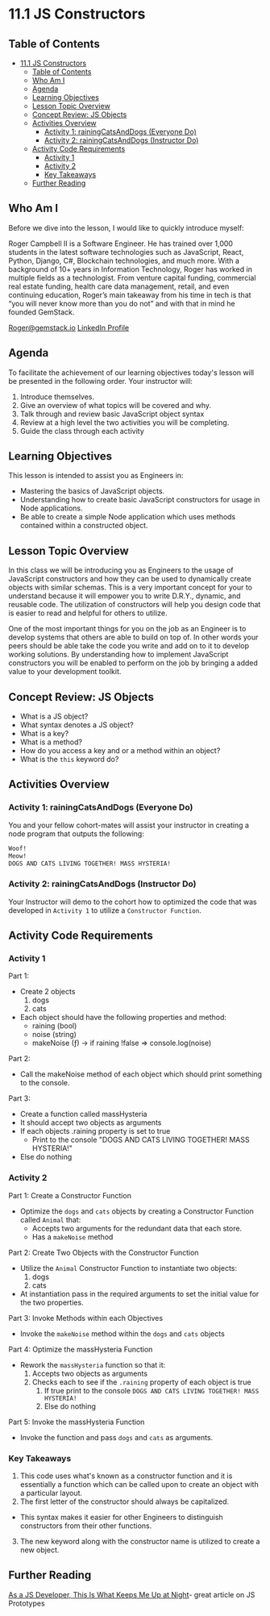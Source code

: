 # 11.1 JS Constructors
## Table of Contents
- [11.1 JS Constructors](#111-js-constructors)
  - [Table of Contents](#table-of-contents)
  - [Who Am I](#who-am-i)
  - [Agenda](#agenda)
  - [Learning Objectives](#learning-objectives)
  - [Lesson Topic Overview](#lesson-topic-overview)
  - [Concept Review: JS Objects](#concept-review-js-objects)
  - [Activities Overview](#activities-overview)
    - [Activity 1: rainingCatsAndDogs (Everyone Do)](#activity-1-rainingcatsanddogs-everyone-do)
    - [Activity 2: rainingCatsAndDogs (Instructor Do)](#activity-2-rainingcatsanddogs-instructor-do)
  - [Activity Code Requirements](#activity-code-requirements)
    - [Activity 1](#activity-1)
    - [Activity 2](#activity-2)
    - [Key Takeaways](#key-takeaways)
  - [Further Reading](#further-reading)

## Who Am I
Before we dive into the lesson, I would like to quickly introduce myself:

Roger Campbell II is a Software Engineer. He has trained over 1,000 students in the latest software technologies such as JavaScript, React, Python, Django, C#, Blockchain technologies, and much more. With a background of 10+ years in Information Technology, Roger has worked in multiple fields as a technologist. From venture capital funding, commercial real estate funding, health care data management, retail, and even continuing education, Roger’s main takeaway from his time in tech is that “you will never know more than you do not” and with that in mind he founded GemStack.

[Roger@gemstack.io](mailto:roger@gemstack.io)
[LinkedIn Profile](https://www.linkedin.com/in/mrrogercampbell/)

## Agenda
To facilitate the achievement of our learning objectives today's lesson will be presented in the following order.
Your instructor will:
1. Introduce themselves.
2. Give an overview of what topics will be covered and why.
3. Talk through and review basic JavaScript object syntax
4. Review at a high level the two activities you will be completing.
5. Guide the class through each activity

## Learning Objectives
This lesson is intended to assist you as Engineers in:
  * Mastering the basics of JavaScript objects.
  * Understanding how to create basic JavaScript constructors for usage in Node applications.
  * Be able to create a simple Node application which uses methods contained within a constructed
object.

## Lesson Topic Overview
In this class we will be introducing you as Engineers to the usage of JavaScript constructors and how they
can be used to dynamically create objects with similar schemas. This is a very important concept for your to understand because it will empower you to write D.R.Y., dynamic, and reusable code. The utilization of constructors will help you design code that is easier to read and helpful for others to utilize.

One of the most important things for you on the job as an Engineer is to develop systems that others are able to build on top of. In other words your peers should be able take the code you write and add on to it to develop working solutions. By understanding how to implement JavaScript constructors you will be enabled to perform on the job by bringing a added value to your development toolkit.

## Concept Review: JS Objects
* What is a JS object?
* What syntax denotes a JS object?
* What is a key?
* What is a method?
* How do you access a key and or a method within an object?
* What is the `this` keyword do?
## Activities Overview
### Activity 1: rainingCatsAndDogs (Everyone Do)
You and your fellow cohort-mates will assist your instructor in creating a node program that outputs the following:

```sh
Woof!
Meow!
DOGS AND CATS LIVING TOGETHER! MASS HYSTERIA!
```

### Activity 2: rainingCatsAndDogs (Instructor Do)
Your Instructor will demo to the cohort how to optimized the code that was developed in `Activity 1` to utilize a `Constructor Function`.

## Activity Code Requirements
### Activity 1
Part 1:
* Create 2 objects
  1. dogs
  2. cats
* Each object should have the following properties and method:
  * raining (bool)
  * noise (string)
  * makeNoise (ƒ) -> if raining !false => console.log(noise)

Part 2:
* Call the makeNoise method of each object which should print something to the console.

Part 3:
* Create a function called massHysteria
* It should accept two objects as arguments
* If each objects .raining property is set to true
  * Print to the console "DOGS AND CATS LIVING TOGETHER! MASS HYSTERIA!"
* Else do nothing

### Activity 2
Part 1: Create a Constructor Function
* Optimize the `dogs` and `cats` objects by creating a Constructor Function called `Animal` that:
  * Accepts two arguments for the redundant data that each store.
  * Has a `makeNoise` method

Part 2: Create Two Objects with the Constructor Function
* Utilize the `Animal` Constructor Function to instantiate two objects:
  1. dogs
  2. cats
* At instantiation pass in the required arguments to set the initial value for the two properties.

Part 3: Invoke Methods within each Objectives
* Invoke the `makeNoise` method within the `dogs` and `cats` objects

Part 4: Optimize the massHysteria Function
* Rework the `massHysteria` function so that it:
  1. Accepts two objects as arguments
  2. Checks each to see if the `.raining` property of each object is true
     1. If true print to the console `DOGS AND CATS LIVING TOGETHER! MASS HYSTERIA!`
     2. Else do nothing

Part 5: Invoke the massHysteria Function
* Invoke the function and pass `dogs` and `cats` as arguments.

### Key Takeaways
1. This code uses what's known as a constructor function and it is essentially a function which can be called upon to create an object with a particular layout.
2. The first letter of the constructor should always be capitalized.
  * This syntax makes it easier for other Engineers to distinguish constructors from their other functions.
3. The new keyword along with the constructor name is utilized to create a new object.


## Further Reading
[As a JS Developer, This Is What Keeps Me Up at Night](https://www.toptal.com/javascript/es6-class-chaos-keeps-js-developer-up#:~:text=Functions%20are%20first%2Dclass%20in,function%20that%20returns%20an%20object.)- great article on JS Prototypes